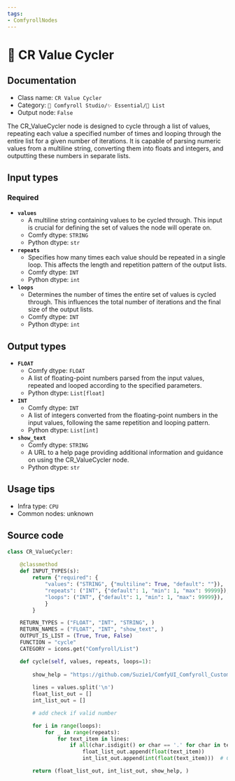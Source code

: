 ```yaml
---
tags:
- ComfyrollNodes
---
```


# 📜 CR Value Cycler
## Documentation
- Class name: `CR Value Cycler`
- Category: `🧩 Comfyroll Studio/✨ Essential/📜 List`
- Output node: `False`

The CR_ValueCycler node is designed to cycle through a list of values, repeating each value a specified number of times and looping through the entire list for a given number of iterations. It is capable of parsing numeric values from a multiline string, converting them into floats and integers, and outputting these numbers in separate lists.
## Input types
### Required
- **`values`**
    - A multiline string containing values to be cycled through. This input is crucial for defining the set of values the node will operate on.
    - Comfy dtype: `STRING`
    - Python dtype: `str`
- **`repeats`**
    - Specifies how many times each value should be repeated in a single loop. This affects the length and repetition pattern of the output lists.
    - Comfy dtype: `INT`
    - Python dtype: `int`
- **`loops`**
    - Determines the number of times the entire set of values is cycled through. This influences the total number of iterations and the final size of the output lists.
    - Comfy dtype: `INT`
    - Python dtype: `int`
## Output types
- **`FLOAT`**
    - Comfy dtype: `FLOAT`
    - A list of floating-point numbers parsed from the input values, repeated and looped according to the specified parameters.
    - Python dtype: `List[float]`
- **`INT`**
    - Comfy dtype: `INT`
    - A list of integers converted from the floating-point numbers in the input values, following the same repetition and looping pattern.
    - Python dtype: `List[int]`
- **`show_text`**
    - Comfy dtype: `STRING`
    - A URL to a help page providing additional information and guidance on using the CR_ValueCycler node.
    - Python dtype: `str`
## Usage tips
- Infra type: `CPU`
- Common nodes: unknown


## Source code
```python
class CR_ValueCycler:
    
    @classmethod
    def INPUT_TYPES(s):
        return {"required": {
            "values": ("STRING", {"multiline": True, "default": ""}),
            "repeats": ("INT", {"default": 1, "min": 1, "max": 99999}),
            "loops": ("INT", {"default": 1, "min": 1, "max": 99999}),
            }
        }

    RETURN_TYPES = ("FLOAT", "INT", "STRING", )
    RETURN_NAMES = ("FLOAT", "INT", "show_text", )
    OUTPUT_IS_LIST = (True, True, False)
    FUNCTION = "cycle"
    CATEGORY = icons.get("Comfyroll/List")    

    def cycle(self, values, repeats, loops=1):
    
        show_help = "https://github.com/Suzie1/ComfyUI_Comfyroll_CustomNodes/wiki/List-Nodes#cr-value-cycler"
    
        lines = values.split('\n')
        float_list_out = []
        int_list_out = []

        # add check if valid number

        for i in range(loops):
            for _ in range(repeats):
                for text_item in lines:
                    if all(char.isdigit() or char == '.' for char in text_item.strip()):
                        float_list_out.append(float(text_item))
                        int_list_out.append(int(float(text_item)))  # Convert to int after parsing as float

        return (float_list_out, int_list_out, show_help, )    

```
